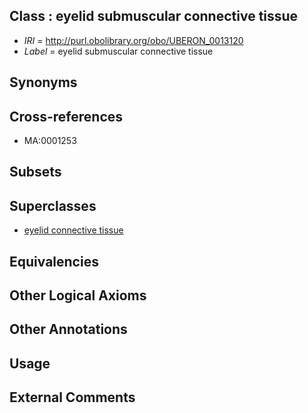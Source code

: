 
## Class : eyelid submuscular connective tissue

 * *IRI* = http://purl.obolibrary.org/obo/UBERON_0013120
 * *Label* = eyelid submuscular connective tissue

## Synonyms


## Cross-references

 * MA:0001253

## Subsets


## Superclasses

 * [eyelid connective tissue](../../UBERON/81/UBERON_0003581.md)

## Equivalencies


## Other Logical Axioms


## Other Annotations


## Usage


## External Comments

